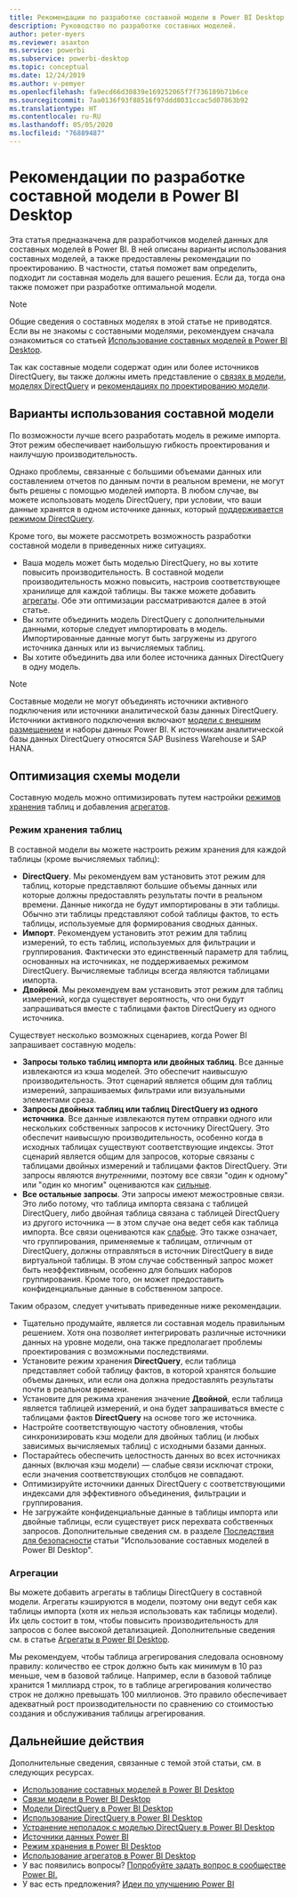 ```yaml
---
title: Рекомендации по разработке составной модели в Power BI Desktop
description: Руководство по разработке составных моделей.
author: peter-myers
ms.reviewer: asaxton
ms.service: powerbi
ms.subservice: powerbi-desktop
ms.topic: conceptual
ms.date: 12/24/2019
ms.author: v-pemyer
ms.openlocfilehash: fa9ecd66d30839e169252065f7f736189b71b6ce
ms.sourcegitcommit: 7aa0136f93f88516f97ddd8031ccac5d07863b92
ms.translationtype: HT
ms.contentlocale: ru-RU
ms.lasthandoff: 05/05/2020
ms.locfileid: "76889487"
---
```

# <a name="composite-model-guidance-in-power-bi-desktop"></a>Рекомендации по разработке составной модели в Power BI Desktop

Эта статья предназначена для разработчиков моделей данных для составных моделей в Power BI. В ней описаны варианты использования составных моделей, а также предоставлены рекомендации по проектированию. В частности, статья поможет вам определить, подходит ли составная модель для вашего решения. Если да, тогда она также поможет при разработке оптимальной модели.

> [!NOTE]
> Общие сведения о составных моделях в этой статье не приводятся. Если вы не знакомы с составными моделями, рекомендуем сначала ознакомиться со статьей [Использование составных моделей в Power BI Desktop](../desktop-composite-models.md).
>
> Так как составные модели содержат один или более источников DirectQuery, вы также должны иметь представление о [связях в модели](../desktop-relationships-understand.md), [моделях DirectQuery](../desktop-directquery-about.md) и [рекомендациях по проектированию модели](directquery-model-guidance.md).

## <a name="composite-model-use-cases"></a>Варианты использования составной модели

По возможности лучше всего разработать модель в режиме импорта. Этот режим обеспечивает наибольшую гибкость проектирования и наилучшую производительность.

Однако проблемы, связанные с большими объемами данных или составлением отчетов по данным почти в реальном времени, не могут быть решены с помощью моделей импорта. В любом случае, вы можете использовать модель DirectQuery, при условии, что ваши данные хранятся в одном источнике данных, который [поддерживается режимом DirectQuery](../power-bi-data-sources.md).

Кроме того, вы можете рассмотреть возможность разработки составной модели в приведенных ниже ситуациях.

- Ваша модель может быть моделью DirectQuery, но вы хотите повысить производительность. В составной модели производительность можно повысить, настроив соответствующее хранилище для каждой таблицы. Вы также можете добавить [агрегаты](../desktop-aggregations.md). Обе эти оптимизации рассматриваются далее в этой статье.
- Вы хотите объединить модель DirectQuery с дополнительными данными, которые следует импортировать в модель. Импортированные данные могут быть загружены из другого источника данных или из вычисляемых таблиц.
- Вы хотите объединить два или более источника данных DirectQuery в одну модель.

> [!NOTE]
> Составные модели не могут объединять источники активного подключения или источники аналитической базы данных DirectQuery. Источники активного подключения включают [модели с внешним размещением](../service-datasets-understand.md#external-hosted-models) и наборы данных Power BI. К источникам аналитической базы данных DirectQuery относятся SAP Business Warehouse и SAP HANA.

## <a name="optimize-model-design"></a>Оптимизация схемы модели

Составную модель можно оптимизировать путем настройки [режимов хранения](../desktop-storage-mode.md) таблиц и добавления [агрегатов](../desktop-aggregations.md).

### <a name="table-storage-mode"></a>Режим хранения таблиц

В составной модели вы можете настроить режим хранения для каждой таблицы (кроме вычисляемых таблиц):

- **DirectQuery**. Мы рекомендуем вам установить этот режим для таблиц, которые представляют большие объемы данных или которые должны предоставлять результаты почти в реальном времени. Данные никогда не будут импортированы в эти таблицы. Обычно эти таблицы представляют собой таблицы фактов, то есть таблицы, используемые для формирования сводных данных.
- **Импорт**. Рекомендуем установить этот режим для таблиц измерений, то есть таблиц, используемых для фильтрации и группирования. Фактически это единственный параметр для таблиц, основанных на источниках, не поддерживаемых режимом DirectQuery. Вычисляемые таблицы всегда являются таблицами импорта.
- **Двойной**. Мы рекомендуем вам установить этот режим для таблиц измерений, когда существует вероятность, что они будут запрашиваться вместе с таблицами фактов DirectQuery из одного источника.

Существует несколько возможных сценариев, когда Power BI запрашивает составную модель:

- **Запросы только таблиц импорта или двойных таблиц**. Все данные извлекаются из кэша моделей. Это обеспечит наивысшую производительность. Этот сценарий является общим для таблиц измерений, запрашиваемых фильтрами или визуальными элементами среза.
- **Запросы двойных таблиц или таблиц DirectQuery из одного источника**. Все данные извлекаются путем отправки одного или нескольких собственных запросов к источнику DirectQuery. Это обеспечит наивысшую производительность, особенно когда в исходных таблицах существуют соответствующие индексы. Этот сценарий является общим для запросов, которые связаны с таблицами двойных измерений и таблицами фактов DirectQuery. Эти запросы являются _внутренними_, поэтому все связи "один к одному" или "один ко многим" оцениваются как [сильные](../desktop-relationships-understand.md#strong-relationships).
- **Все остальные запросы**. Эти запросы имеют межостровные связи. Это либо потому, что таблица импорта связана с таблицей DirectQuery, либо двойная таблица связана с таблицей DirectQuery из другого источника — в этом случае она ведет себя как таблица импорта. Все связи оцениваются как [слабые](../desktop-relationships-understand.md#weak-relationships). Это также означает, что группирования, применяемые к таблицам, отличным от DirectQuery, должны отправляться в источник DirectQuery в виде виртуальной таблицы. В этом случае собственный запрос может быть неэффективным, особенно для больших наборов группирования. Кроме того, он может предоставить конфиденциальные данные в собственном запросе.

Таким образом, следует учитывать приведенные ниже рекомендации.

- Тщательно продумайте, является ли составная модель правильным решением. Хотя она позволяет интегрировать различные источники данных на уровне модели, она также предполагает проблемы проектирования с возможными последствиями.
- Установите режим хранения **DirectQuery**, если таблица представляет собой таблицу фактов, в которой хранятся большие объемы данных, или если она должна предоставлять результаты почти в реальном времени.
- Установите для режима хранения значение **Двойной**, если таблица является таблицей измерений, и она будет запрашиваться вместе с таблицами фактов **DirectQuery** на основе того же источника.
- Настройте соответствующую частоту обновления, чтобы синхронизировать кэш модели для двойных таблиц (и любых зависимых вычисляемых таблиц) с исходными базами данных.
- Постарайтесь обеспечить целостность данных во всех источниках данных (включая кэш модели) — слабые связи исключат строки, если значения соответствующих столбцов не совпадают.
- Оптимизируйте источники данных DirectQuery с соответствующими индексами для эффективного объединения, фильтрации и группирования.
- Не загружайте конфиденциальные данные в таблицы импорта или двойные таблицы, если существует риск перехвата собственных запросов. Дополнительные сведения см. в разделе [Последствия для безопасности](../desktop-composite-models.md#security-implications) статьи "Использование составных моделей в Power BI Desktop".

### <a name="aggregations"></a>Агрегации

Вы можете добавить агрегаты в таблицы DirectQuery в составной модели. Агрегаты кэшируются в модели, поэтому они ведут себя как таблицы импорта (хотя их нельзя использовать как таблицы модели). Их цель состоит в том, чтобы повысить производительность для запросов с более высокой детализацией. Дополнительные сведения см. в статье [Агрегаты в Power BI Desktop](../desktop-aggregations.md).

Мы рекомендуем, чтобы таблица агрегирования следовала основному правилу: количество ее строк должно быть как минимум в 10 раз меньше, чем в базовой таблице. Например, если в базовой таблице хранится 1 миллиард строк, то в таблице агрегирования количество строк не должно превышать 100 миллионов. Это правило обеспечивает адекватный рост производительности по сравнению со стоимостью создания и обслуживания таблицы агрегирования.

## <a name="next-steps"></a>Дальнейшие действия

Дополнительные сведения, связанные с темой этой статьи, см. в следующих ресурсах.

- [Использование составных моделей в Power BI Desktop](../desktop-composite-models.md)
- [Связи модели в Power BI Desktop](../desktop-relationships-understand.md)
- [Модели DirectQuery в Power BI Desktop](../desktop-directquery-about.md)
- [Использование DirectQuery в Power BI Desktop](../desktop-use-directquery.md)
- [Устранение неполадок с моделью DirectQuery в Power BI Desktop](../desktop-directquery-troubleshoot.md)
- [Источники данных Power BI](../power-bi-data-sources.md)
- [Режим хранения в Power BI Desktop](../desktop-storage-mode.md)
- [Использование агрегатов в Power BI Desktop](../desktop-aggregations.md)
- У вас появились вопросы? [Попробуйте задать вопрос в сообществе Power BI.](https://community.powerbi.com/)
- У вас есть предложения? [Идеи по улучшению Power BI](https://ideas.powerbi.com)
